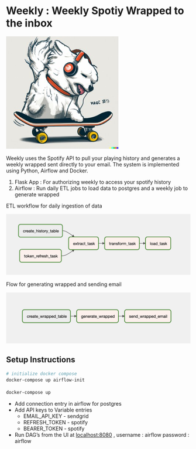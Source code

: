 # Weekly : Weekly Spotiy Wrapped to the inbox

![logo.png](./logo.jpg)

Weekly uses the Spotify API to pull your playing history and generates a weekly wrapped sent directly to your email. The system is implemented using Python, Airflow and Docker.

1. Flask App : For authorizing weekly to access your spotify history
2. Airflow : Run daily ETL jobs to load data to postgres and a weekly job to generate wrapped

ETL workflow for daily ingestion of data

![Screenshot 2022-12-16 at 8.12.37 AM.png](./daily.png)

Flow for generating wrapped and sending email

![Screenshot 2022-12-16 at 8.12.58 AM.png](./weekly.png)


## Setup Instructions

```bash
# initialize docker compose
docker-compose up airflow-init

docker-compose up
```

- Add connection entry in airflow for postgres
- Add API keys to Variable entries
    - EMAIL_API_KEY - sendgrid
    - REFRESH_TOKEN - spotify
    - BEARER_TOKEN - spotify
- Run DAG’s from the UI at [localhost:8080](http://localhost:8080) , username : airflow password : airflow
